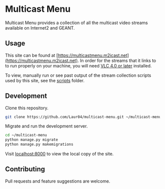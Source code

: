 # Multicast Menu

Multicast Menu provides a collection of all the multicast video streams available on Internet2 and GEANT.


## Usage
This site can be found at [https://multicastmenu.m2icast.net](https://multicastmenu.m2icast.net). In order for the streams that it links to to run properly on your machine, you will need [VLC 4.0 or later](https://nightlies.videolan.org/) installed.

To view, manually run or see past output of the stream collection scripts used by this site, see the [scripts](https://github.com/Laur04/multicast-menu/tree/master/scripts) folder.


## Development
Clone this repository.

```bash
git clone https://github.com/Laur04/multicast-menu.git ~/multicast-menu
```
Migrate and run the development server.

```bash
cd ~/multicast-menu
python manage.py migrate
python manage.py makemigrations
```

Visit [localhost:8000](localhost:8000) to view the local copy of the site.


## Contributing
Pull requests and feature suggestions are welcome.